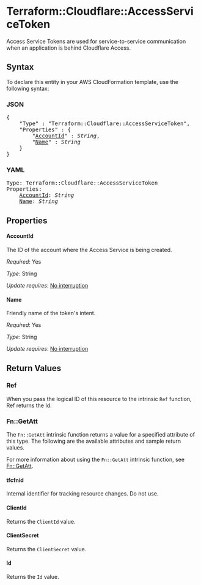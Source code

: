# Terraform::Cloudflare::AccessServiceToken

Access Service Tokens are used for service-to-service communication
when an application is behind Cloudflare Access.

## Syntax

To declare this entity in your AWS CloudFormation template, use the following syntax:

### JSON

<pre>
{
    "Type" : "Terraform::Cloudflare::AccessServiceToken",
    "Properties" : {
        "<a href="#accountid" title="AccountId">AccountId</a>" : <i>String</i>,
        "<a href="#name" title="Name">Name</a>" : <i>String</i>
    }
}
</pre>

### YAML

<pre>
Type: Terraform::Cloudflare::AccessServiceToken
Properties:
    <a href="#accountid" title="AccountId">AccountId</a>: <i>String</i>
    <a href="#name" title="Name">Name</a>: <i>String</i>
</pre>

## Properties

#### AccountId

The ID of the account where the Access
Service is being created.

_Required_: Yes

_Type_: String

_Update requires_: [No interruption](https://docs.aws.amazon.com/AWSCloudFormation/latest/UserGuide/using-cfn-updating-stacks-update-behaviors.html#update-no-interrupt)

#### Name

Friendly name of the token's intent.

_Required_: Yes

_Type_: String

_Update requires_: [No interruption](https://docs.aws.amazon.com/AWSCloudFormation/latest/UserGuide/using-cfn-updating-stacks-update-behaviors.html#update-no-interrupt)

## Return Values

### Ref

When you pass the logical ID of this resource to the intrinsic `Ref` function, Ref returns the Id.

### Fn::GetAtt

The `Fn::GetAtt` intrinsic function returns a value for a specified attribute of this type. The following are the available attributes and sample return values.

For more information about using the `Fn::GetAtt` intrinsic function, see [Fn::GetAtt](https://docs.aws.amazon.com/AWSCloudFormation/latest/UserGuide/intrinsic-function-reference-getatt.html).

#### tfcfnid

Internal identifier for tracking resource changes. Do not use.

#### ClientId

Returns the <code>ClientId</code> value.

#### ClientSecret

Returns the <code>ClientSecret</code> value.

#### Id

Returns the <code>Id</code> value.

